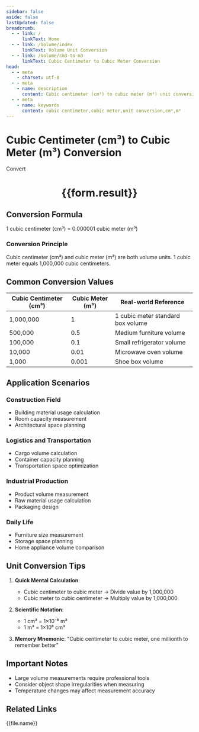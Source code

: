 ```yaml
---
sidebar: false
aside: false
lastUpdated: false
breadcrumb:
  - - link: /
      linkText: Home
  - - link: /Volume/index
      linkText: Volume Unit Conversion
  - - link: /Volume/cm3-to-m3
      linkText: Cubic Centimeter to Cubic Meter Conversion
head:
  - - meta
    - charset: utf-8
  - - meta
    - name: description
      content: Cubic centimeter (cm³) to cubic meter (m³) unit conversion tool, 1 cubic centimeter equals 0.000001 cubic meter.
  - - meta
    - name: keywords
      content: cubic centimeter,cubic meter,unit conversion,cm³,m³
---
```


# Cubic Centimeter (cm³) to Cubic Meter (m³) Conversion

<script setup>
import { onMounted, reactive, inject ,ref  } from 'vue'
import { NButton,NForm ,NFormItem,NInput,NInputNumber,NSelect,NCard,useMessage ,NGrid ,NGi } from 'naive-ui'
import { defineClientComponent } from 'vitepress'
import { Volume } from '../files';

const convert = inject('convert')
const formRef = ref(null);
const rules = {
  number:{
    required: true,
    type: 'number',
    trigger: "blur"
  }
}
const form = reactive({
  number:null,
  result:'',
  title:'Cubic Centimeter (cm³) to Cubic Meter (m³) Conversion'
})

const convertHandler = (e) => {
  e.preventDefault();
  formRef.value?.validate((errors)=>{
    if (!errors) {
      form.result = `${form.number} cm³ = ${convert(form.number).from('cm3').to('m3')} m³`
    }
  })
}
</script>

<n-form size="large" :model="form" ref='formRef' :rules="rules">
  <n-form-item label="Value" path="number">
    <n-input-number size="large" style="width:100%" :min="0" v-model:value="form.number" placeholder="Enter cubic centimeter value" />
  </n-form-item>
  <n-form-item>
    <n-button type="info" style="width:100%" @click="convertHandler">Convert</n-button>
  </n-form-item>
</n-form>
<n-card embedded :bordered="false" hoverable>
  <div style="text-align:center">
    <h1>{{form.result}}</h1>
  </div>
</n-card>

## Conversion Formula
1 cubic centimeter (cm³) = 0.000001 cubic meter (m³)

### Conversion Principle
Cubic centimeter (cm³) and cubic meter (m³) are both volume units. 1 cubic meter equals 1,000,000 cubic centimeters.

## Common Conversion Values
| Cubic Centimeter (cm³) | Cubic Meter (m³) | Real-world Reference                |
|------------------------|------------------|-------------------------------------|
| 1,000,000             | 1                | 1 cubic meter standard box volume   |
| 500,000               | 0.5              | Medium furniture volume             |
| 100,000               | 0.1              | Small refrigerator volume           |
| 10,000                | 0.01             | Microwave oven volume               |
| 1,000                 | 0.001            | Shoe box volume                     |

## Application Scenarios
### Construction Field
- Building material usage calculation
- Room capacity measurement
- Architectural space planning

### Logistics and Transportation
- Cargo volume calculation
- Container capacity planning
- Transportation space optimization

### Industrial Production
- Product volume measurement
- Raw material usage calculation
- Packaging design

### Daily Life
- Furniture size measurement
- Storage space planning
- Home appliance volume comparison

## Unit Conversion Tips
1. **Quick Mental Calculation**:
   - Cubic centimeter to cubic meter → Divide value by 1,000,000
   - Cubic meter to cubic centimeter → Multiply value by 1,000,000

2. **Scientific Notation**:
   - 1 cm³ = 1×10⁻⁶ m³
   - 1 m³ = 1×10⁶ cm³

3. **Memory Mnemonic**:
   "Cubic centimeter to cubic meter, one millionth to remember better"

## Important Notes
- Large volume measurements require professional tools
- Consider object shape irregularities when measuring
- Temperature changes may affect measurement accuracy

## Related Links
<n-grid x-gap="12" :cols="2">
  <n-gi v-for="(file, index) in Volume" :key="index">
    <n-button
      text
      tag="a"
      :href="file.path"
      type="info"
    >
      {{file.name}}
    </n-button>
  </n-gi>
</n-grid>